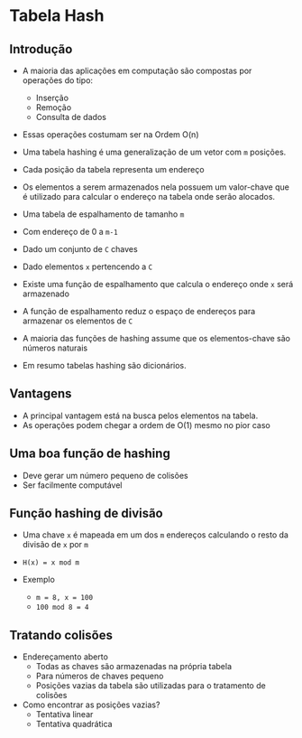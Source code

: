 # Tabela Hash

## Introdução

- A maioria das aplicações em computação são compostas por operações do tipo:
  - Inserção
  - Remoção
  - Consulta de dados

- Essas operações costumam ser na Ordem O(n)

- Uma tabela hashing é uma generalização de um vetor com `m` posições.
- Cada posição da tabela representa um endereço
- Os elementos a serem armazenados nela possuem um valor-chave que é utilizado para calcular o endereço na tabela onde serão alocados.

- Uma tabela de espalhamento de tamanho `m`
- Com endereço de 0 a `m-1`
- Dado um conjunto de `C` chaves
- Dado elementos `x` pertencendo a `C`

- Existe uma função de espalhamento que calcula o endereço onde `x` será armazenado
- A função de espalhamento reduz o espaço de endereços para armazenar os elementos de `C`

- A maioria das funções de hashing assume que os elementos-chave são números naturais
- Em resumo tabelas hashing são dicionários.

## Vantagens

- A principal vantagem está na busca pelos elementos na tabela.
- As operações podem chegar a ordem de O(1) mesmo no pior caso

## Uma boa função de hashing

- Deve gerar um número pequeno de colisões
- Ser facilmente computável

## Função hashing de divisão

- Uma chave `x` é mapeada em um dos `m` endereços calculando o resto da divisão de `x` por `m`
- `H(x) = x mod m`

- Exemplo
  - `m = 8, x = 100`
  - `100 mod 8 = 4`

## Tratando colisões

- Endereçamento aberto
  - Todas as chaves são armazenadas na própria tabela
  - Para números de chaves pequeno
  - Posições vazias da tabela são utilizadas para o tratamento de colisões
- Como encontrar as posições vazias?
  - Tentativa linear
  - Tentativa quadrática


